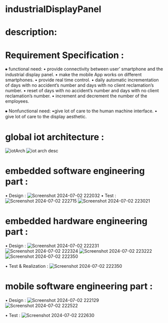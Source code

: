 # industrialDisplayPanel

# description:

# Requirement Specification :
  ⦁	functional need:
    • provide connectivity between user’ smartphone and the industrial display panel.
    • make the mobile App works on different smartphones.
    • provide real time control.
    • daily automatic incrementation of days with no accident’s number and days with no
    client reclamation’s number.
    • reset of days with no accident’s number and days with no
    client reclamation’s number.
    • increment and decrement the number of the employees.
    
  ⦁	Nonfunctional need:
    •give lot of care to the human machine interface.
    • give lot of care to the display aesthetic.
# global iot architecture : 
![iotArch](https://github.com/ssemsOfficial/industrialDisplayPanel/assets/84194047/6188595e-b648-4491-8114-c828051ed453)
![iot arch desc](https://github.com/ssemsOfficial/industrialDisplayPanel/assets/84194047/49c387ab-aca1-4e62-b0cb-d5138240fd00)


# embedded software engineering part :
 • Design :
 ![Screenshot 2024-07-02 222032](https://github.com/ssemsOfficial/industrialDisplayPanel/assets/84194047/9a280a0d-a9fd-4574-ac80-181e5a4b188e)
 • Test : 
 ![Screenshot 2024-07-02 222715](https://github.com/ssemsOfficial/industrialDisplayPanel/assets/84194047/be9ab421-c939-4820-97f9-a93dad62781d)
 ![Screenshot 2024-07-02 223021](https://github.com/ssemsOfficial/industrialDisplayPanel/assets/84194047/f282bb6d-e06c-4a08-af51-d3bc07d06c88)

# embedded hardware engineering part :
 • Design :
 ![Screenshot 2024-07-02 222231](https://github.com/ssemsOfficial/industrialDisplayPanel/assets/84194047/a4f7e86c-94bf-456b-be2e-546c56344be3)
 ![Screenshot 2024-07-02 222324](https://github.com/ssemsOfficial/industrialDisplayPanel/assets/84194047/44321e03-1079-4e0d-a91e-4cc472685c10)
 ![Screenshot 2024-07-02 223222](https://github.com/ssemsOfficial/industrialDisplayPanel/assets/84194047/7a07a44b-4d53-4285-8a2a-65396f234e73)
 ![Screenshot 2024-07-02 222350](https://github.com/ssemsOfficial/industrialDisplayPanel/assets/84194047/b048493a-33e2-4ed2-9ebd-2a74a6cc3ec0)
 
 • Test & Realization : 
 ![Screenshot 2024-07-02 222350](https://github.com/ssemsOfficial/industrialDisplayPanel/assets/84194047/b048493a-33e2-4ed2-9ebd-2a74a6cc3ec0)

# mobile software engineering part :  
 • Design :
  ![Screenshot 2024-07-02 222129](https://github.com/ssemsOfficial/industrialDisplayPanel/assets/84194047/53fb5dda-7503-43b5-b87d-85342ba5612a)
  ![Screenshot 2024-07-02 222522](https://github.com/ssemsOfficial/industrialDisplayPanel/assets/84194047/7b742dfc-eaaa-4f7f-8065-c251da5c8a11)

 • Test : 
 ![Screenshot 2024-07-02 222630](https://github.com/ssemsOfficial/industrialDisplayPanel/assets/84194047/2339e2bb-95e7-4b2e-996e-a6d53cebaa46)

